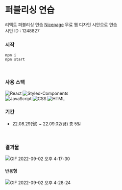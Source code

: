# 퍼블리싱 연습
리엑트 퍼블리싱 연습
[Nicepage](https://nicepage.com/) 무료 웹 디자인 시안으로 연습 <br/>
시안 ID : 1248827
<br/>

### 시작
```
npm i
npm start
```
<br/>

### 사용 스택

![React](https://img.shields.io/badge/React-0088CC?style=flat-square&logo=React&logoColor=white)
![Styled-Components](https://img.shields.io/badge/Styled--Components-DB7093?style=flat-square&logo=styled-components&logoColor=white)
<br/>
![JavaScript](https://img.shields.io/badge/JavaScript-d99a26?style=flat-square&logo=JavaScript&logoColor=white)
![CSS](https://img.shields.io/badge/CSS-1572B6?style=flat-square&logo=CSS3&logoColor=white)
![HTML](https://img.shields.io/badge/HTML-E34F26?style=flat-square&logo=HTML5&logoColor=white)
<br/>

### 기간
* 22.08.29(월) ~ 22.09.02(금) 총 5일
<br/>

### 결과물
![GIF 2022-09-02 오후 4-17-30](https://user-images.githubusercontent.com/78804014/188081607-e86e662e-408b-4c7e-a929-9055e34ed675.gif)

#### 반응형
![GIF 2022-09-02 오후 4-28-24](https://user-images.githubusercontent.com/78804014/188082697-26036881-821c-45ea-97e4-e145d8849da2.gif)
